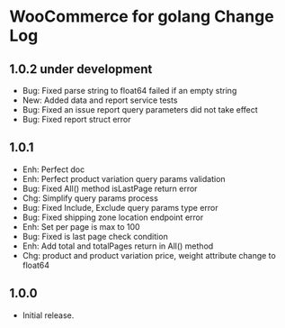 WooCommerce for golang Change Log
=================================

## 1.0.2 under development

- Bug: Fixed parse string to float64 failed if an empty string
- New: Added data and report service tests
- Bug: Fixed an issue report query parameters did not take effect
- Bug: Fixed report struct error

## 1.0.1

- Enh: Perfect doc
- Enh: Perfect product variation query params validation
- Bug: Fixed All() method isLastPage return error
- Chg: Simplify query params process
- Bug: Fixed Include, Exclude query params type error
- Bug: Fixed shipping zone location endpoint error
- Enh: Set per page is max to 100
- Bug: Fixed is last page check condition
- Enh: Add total and totalPages return in All() method
- Chg: product and product variation price, weight attribute change to float64

## 1.0.0

- Initial release.